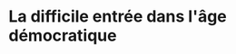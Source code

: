 
# La difficile entrée dans l'âge démocratique


<!--stackedit_data:
eyJoaXN0b3J5IjpbLTgzNTY4NzE1NF19
-->
